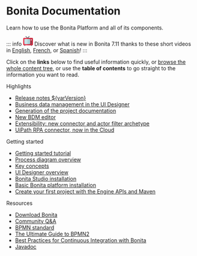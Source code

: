#  Bonita Documentation

Learn how to use the Bonita Platform and all of its components.

::: info
![videos](images/tv.png)  Discover what is new in Bonita 7.11 thanks to these short videos in [English](https://www.youtube.com/playlist?list=PLvvoQatxaHOOsAGuLQs2ObgX3JgXDwYaW), [French](https://www.youtube.com/playlist?list=PLvvoQatxaHONj4o8wmnPEqYml7dnzA9NU), or [Spanish](https://www.youtube.com/playlist?list=PLvvoQatxaHOMNTj22Nh_3KEu4ln65EPpy)!
:::

Click on the **links** below to find useful information quickly, or [browse the whole content tree](taxonomy.md), or use the **table of contents** to go straight to the information you want to read.

<div class="col-md-4">
<div class="panel panel-default">
<div class="panel-heading">Highlights</div>
<div class="panel-body">
<div class="menu-block-wrapper">

* [Release notes ${varVersion}](release-notes.md)<!--{li:.first .leaf}-->
* [Business data management in the UI Designer](release-notes.md#data-management)<!--{li:.first .leaf}-->
* [Generation of the project documentation](release-notes.md#project-documentation)<!--{li:.first .leaf}-->
* [New BDM editor](release-notes.md#bdm-editor)<!--{li:.first .leaf}-->
* [Extensibility: new connector and actor filter archetype](release-notes.md#uipath-cloud)<!--{li:.first .leaf}-->
* [UiPath RPA connector, now in the Cloud](release-notes.md#connector-archetype)<!--{li:.first .leaf}-->
<!--{ul:.menu .nav}-->

</div>
</div>
</div>
</div>
<div class="col-md-4">
<div class="panel panel-default">
<div class="panel-heading">Getting started</div>
<div class="panel-body">
<div class="menu-block-wrapper">

* [Getting started tutorial](_getting-started-tutorial.md)<!--{li:.first .leaf}-->
* [Process diagram overview](diagram-overview.md)<!--{li:.leaf}-->
* [Key concepts](key-concepts.md)<!--{li:.leaf}-->
* [UI Designer overview](ui-designer-overview.md)<!--{li:.leaf}-->
* [Bonita Studio installation](bonita-bpm-studio-installation.md)<!--{li:.leaf}-->
* [Basic Bonita platform installation](tomcat-bundle.md)<!--{li:.leaf}-->
* [Create your first project with the Engine APIs and Maven](create-your-first-project-with-the-engine-apis-and-maven.md)<!--{li:.last .leaf}-->
<!--{ul:.menu .nav}-->

</div>
</div>
</div>
</div>
<div class="col-md-4">
<div class="panel panel-default">
<div class="panel-heading">Resources</div>
<div class="panel-body">
<div class="menu-block-wrapper menu-name-menu-quicklinks">

* [Download Bonita](https://www.bonitasoft.com/downloads)<!--{li:.first .leaf}-->
* [Community Q&A](https://community.bonitasoft.com/questions-and-answers)
* [BPMN standard](http://www.bpmn.org/)<!--{li:.leaf}-->
* [The Ultimate Guide to BPMN2](http://www.bonitasoft.com/for-you-to-read/bpm-library/ultimate-guide-bpmn)<!--{li:.leaf}-->
* [Best Practices for Continuous Integration with Bonita](http://www.bonitasoft.com/for-you-to-read/bpm-library/best-practices-continuous-integration-bonita-bpm)<!--{li:.leaf}-->
* [Javadoc](http://documentation.bonitasoft.com/javadoc/api/${varVersion}/index.html)<!--{li:.leaf .last}-->
<!--{ul:.menu .nav}-->

</div>
</div>
</div>
</div>
